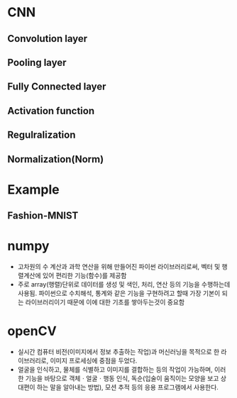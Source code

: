 # CNN
## Convolution layer
## Pooling layer
## Fully Connected layer
## Activation function
## Regulralization
## Normalization(Norm)

# Example
## Fashion-MNIST

# numpy
- 고차원의 수 계산과 과학 연산을 위해 만들어진 파이썬 라이브러리로써, 벡터 및 행렬계산에 있어 편리한 기능(함수)를 제공함
- 주로 array(행렬)단위로 데이터를 생성 및 색인, 처리, 연산 등의 기능을 수행하는데 사용됨. 파이썬으로 수치해석, 통계와 같은 기능을 구현하려고 할때 가장 기본이 되는 라이브러리이기 때문에 이에 대한 기초를 쌓아두는것이 중요함

# openCV
- 실시간 컴퓨터 비전(이미지에서 정보 추출하는 작업)과 머신러닝을 목적으로 한 라이브러리로, 이미지 프로세싱에 중점을 두었다.
- 얼굴을 인식하고, 물체를 식별하고 이미지를 결합하는 등의 작업이 가능하며, 이러한 기능을 바탕으로 객체ㆍ얼굴ㆍ행동 인식, 독순(입술이 움직이는 모양을 보고 상대편이 하는 말을 알아내는 방법), 모션 추적 등의 응용 프로그램에서 사용한다.